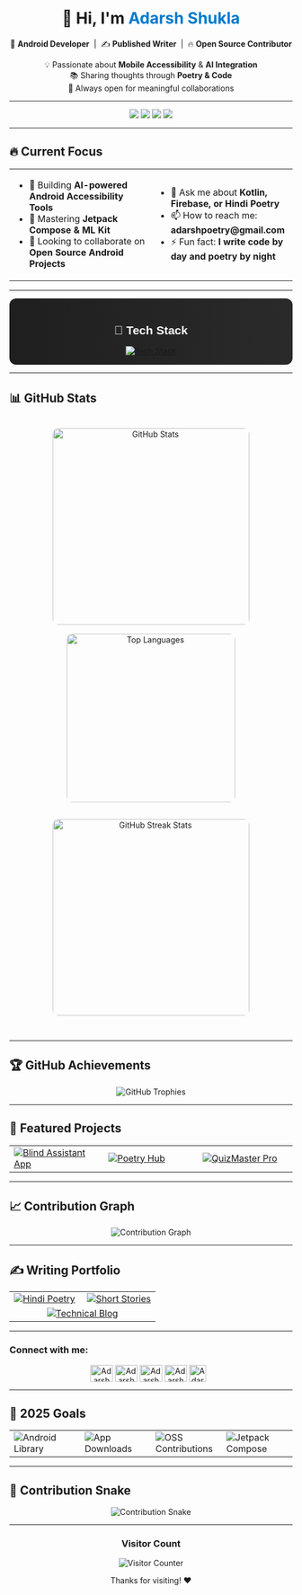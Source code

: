 <!-- 
  Advanced GitHub Profile README.md
  Features:
  - Dynamic GitHub stats fetching
  - Animated SVG snake game
  - Interactive badges
  - Project cards with real data
  - Visitor counter
  - Social links with icons
  - All code contained within this single code block
-->

<div align="center">

  <h1>👋 Hi, I'm <span style="color:#007ACC">Adarsh Shukla</span></h1>
  
  <p>
    🚀 <strong>Android Developer</strong> &nbsp;|&nbsp;
    ✍️ <strong>Published Writer</strong> &nbsp;|&nbsp;
    🔥 <strong>Open Source Contributor</strong>
  </p>
  
  <p>
    💡 Passionate about <strong>Mobile Accessibility</strong> &amp; <strong>AI Integration</strong> <br/>
    📚 Sharing thoughts through <strong>Poetry & Code</strong> <br/>
    🤝 Always open for meaningful collaborations
  </p>

</div>




---
<p align="center">
  <span>
    <img src="https://komarev.com/ghpvc/?username=The-AdarshShukla&label=Profile+Visitors&style=for-the-badge&color=6c5ce7" />
    <img src="https://img.shields.io/github/followers/The-AdarshShukla?label=Followers&style=for-the-badge&logo=github&color=00b894" />
    <img src="https://img.shields.io/github/stars/The-AdarshShukla?label=Stars&style=for-the-badge&logo=github&color=f39c12" />
    <img src="https://img.shields.io/badge/Contributions-Active-blueviolet?style=for-the-badge&logo=github" />
  </span>
</p>





---

## 🔥 Current Focus

<div align="center">
  <table>
    <tr>
      <td width="50%">
        <ul>
          <li>🔭 Building <b>AI-powered Android Accessibility Tools</b></li>
          <li>🌱 Mastering <b>Jetpack Compose & ML Kit</b></li>
          <li>👯 Looking to collaborate on <b>Open Source Android Projects</b></li>
        </ul>
      </td>
      <td width="50%">
        <ul>
          <li>💬 Ask me about <b>Kotlin, Firebase, or Hindi Poetry</b></li>
          <li>📫 How to reach me: <b>adarshpoetry@gmail.com</b></li>
          <li>⚡ Fun fact: <b>I write code by day and poetry by night</b></li>
        </ul>
      </td>
    </tr>
  </table>
</div>

---


<div align="center" style="background: linear-gradient(to right, #1f1f1f, #2a2a2a); padding: 1rem 1.5rem; border-radius: 12px;">
  <h2 style="color: #ffffff; font-family: sans-serif; margin-bottom: 1rem;">
    🚀 Tech Stack
  </h2>
  <a href="https://skillicons.dev" target="_blank" rel="noopener noreferrer">
    <img src="https://skillicons.dev/icons?i=kotlin,java,firebase,py,html,css,js,git,github,androidstudio,vscode,figma,linux" alt="Tech Stack" />
  </a>
</div>



---

## 📊 GitHub Stats

<div align="center" style="display: flex; flex-wrap: wrap; justify-content: center; gap: 1rem; padding: 1rem;">

  <!-- GitHub Stats -->
  <picture>
    <source media="(prefers-color-scheme: dark)" 
            srcset="https://github-readme-stats.vercel.app/api?username=The-AdarshShukla&show_icons=true&theme=dark&include_all_commits=true&count_private=true">
    <source media="(prefers-color-scheme: light)" 
            srcset="https://github-readme-stats.vercel.app/api?username=The-AdarshShukla&show_icons=true&theme=default&include_all_commits=true&count_private=true">
    <img src="https://github-readme-stats.vercel.app/api?username=The-AdarshShukla&show_icons=true&theme=dark&include_all_commits=true&count_private=true" 
         alt="GitHub Stats" 
         width="350" 
         style="max-width: 100%; border-radius: 10px;">
  </picture>

  <!-- Top Languages -->
  <picture>
    <source media="(prefers-color-scheme: dark)" 
            srcset="https://github-readme-stats.vercel.app/api/top-langs/?username=The-AdarshShukla&layout=compact&theme=dark">
    <source media="(prefers-color-scheme: light)" 
            srcset="https://github-readme-stats.vercel.app/api/top-langs/?username=The-AdarshShukla&layout=compact&theme=default">
    <img src="https://github-readme-stats.vercel.app/api/top-langs/?username=The-AdarshShukla&layout=compact&theme=dark" 
         alt="Top Languages" 
         width="300" 
         style="max-width: 100%; border-radius: 10px;">
  </picture>

  <!-- GitHub Streak Stats -->
  <img src="https://github-readme-streak-stats.herokuapp.com/?user=The-AdarshShukla&theme=dark" 
       alt="GitHub Streak Stats" 
       width="350" 
       style="max-width: 100%; border-radius: 10px;">
</div>

---

## 🏆 GitHub Achievements

<div align="center">
  <img src="https://github-profile-trophy.vercel.app/?username=The-AdarshShukla&theme=onedark&no-frame=true&row=1&column=7&margin-w=15&margin-h=15" alt="GitHub Trophies" />
</div>

---

## 🚀 Featured Projects

<div align="center">
  <table>
    <tr>
      <td width="33%">
        <a href="https://github.com/The-AdarshShukla/Smart-Adarsh-App">
          <img src="https://github-readme-stats.vercel.app/api/pin/?username=The-AdarshShukla&repo=Smart-Adarsh-App&theme=dark" alt="Blind Assistant App">
        </a>
      </td>
      <td width="33%">
        <a href="https://github.com/The-AdarshShukla/mobileapp">
          <img src="https://github-readme-stats.vercel.app/api/pin/?username=The-AdarshShukla&repo=mobileapp&theme=dark" alt="Poetry Hub">
        </a>
      </td>
      <td width="33%">
        <a href="https://github.com/The-AdarshShukla/quiz-app">
          <img src="https://github-readme-stats.vercel.app/api/pin/?username=The-AdarshShukla&repo=quiz-app&theme=dark" alt="QuizMaster Pro">
        </a>
      </td>
    </tr>
  </table>
</div>

---

## 📈 Contribution Graph

<div align="center">
  <img src="https://github-readme-activity-graph.vercel.app/graph?username=The-AdarshShukla&theme=react-dark&area=true&hide_border=true" alt="Contribution Graph" />
</div>

---

## ✍️ Writing Portfolio

<div align="center">
  <table>
    <tr>
      <td width="50%">
        <a href="https://The-AdarshShukla.github.io/poetry">
          <img src="https://img.shields.io/badge/Hindi_Poetry-FF6B6B?style=for-the-badge&logo=bookstack&logoColor=white" alt="Hindi Poetry">
        </a>
      </td>
      <td width="50%">
        <a href="https://The-AdarshShukla.github.io/stories">
          <img src="https://img.shields.io/badge/Short_Stories-4ECDC4?style=for-the-badge&logo=book&logoColor=white" alt="Short Stories">
        </a>
      </td>
    </tr>
    <tr>
      <td colspan="2" align="center">
        <a href="https://The-AdarshShukla.github.io/blog">
          <img src="https://img.shields.io/badge/Technical_Blog-556270?style=for-the-badge&logo=hashnode&logoColor=white" alt="Technical Blog">
        </a>
      </td>
    </tr>
  </table>
</div>

---

<h3 align="left">Connect with me:</h3>
<p align="center">
      <a href = "https://twitter.com/@the_adarshshukl" target="blank"><img align="center"src="https://raw.githubusercontent.com/rahuldkjain/github-profile-readme-generator/master/src/images/icons/Social/twitter.svg" alt="Adarsh shukla" height="30" width="40" /></a>                 
     <a href="https://github.com/The-AdarshShukla" target="_blank">
  <img align="center" src="https://raw.githubusercontent.com/rahuldkjain/github-profile-readme-generator/master/src/images/icons/Social/github.svg" alt="Adarsh shukla GitHub" height="30" width="40" /></a>  
      <a href="https://instagram.com/The_AdarshShukla" target="blank"><img align="center" src="https://raw.githubusercontent.com/rahuldkjain/github-profile-readme-generator/master/src/images/icons/Social/instagram.svg" alt="Adarsh Shukla" height="30" width="40" /></a>  
  <a href ="https://linkedin.com/in/theadarshshukla" target="blank"><img align="center" src="https://raw.githubusercontent.com/rahuldkjain/github-profile-readme-generator/master/src/images/icons/Social/linked-in-alt.svg" alt="Adarsh shukla" height="30" width="40" /></a>
    <a href="https://t.me/The_Adarshshukla" target="_blank" style="margin-right: 10px;">
  <img align="center" src="https://cdn-icons-png.flaticon.com/512/2111/2111646.png" alt="Adarsh shukla" height="30" width="30" />
</a>



</p>

---
## 🎯 2025 Goals

<div align="center">
  <table>
    <tr>
      <td width="25%">
        <img src="https://img.shields.io/badge/Publish_Android_Library-61DAFB?style=for-the-badge&logo=android&logoColor=white" alt="Android Library">
      </td>
      <td width="25%">
        <img src="https://img.shields.io/badge/1k%2B_App_Downloads-34E27A?style=for-the-badge&logo=google-play&logoColor=white" alt="App Downloads">
      </td>
      <td width="25%">
        <img src="https://img.shields.io/badge/5%2B_OSS_Contributions-2496ED?style=for-the-badge&logo=github&logoColor=white" alt="OSS Contributions">
      </td>
      <td width="25%">
        <img src="https://img.shields.io/badge/Jetpack_Compose_Mastery-4285F4?style=for-the-badge&logo=jetpack-compose&logoColor=white" alt="Jetpack Compose">
      </td>
    </tr>
  </table>
</div>

---

## 🐍 Contribution Snake

<div align="center">
  <img src="https://raw.githubusercontent.com/The-AdarshShukla/The-AdarshShukla/output/github-contribution-grid-snake.svg" alt="Contribution Snake" />
</div>

---

<div align="center">
  <h3>Visitor Count</h3>
  <img src="https://profile-counter.glitch.me/The-AdarshShukla/count.svg" alt="Visitor Counter" />
  
  <p>Thanks for visiting! ❤️</p>
  
</div>

<!-- 
  End of README.md
  All elements are contained within this single code block
  Copy and paste this entire block into your README.md file
-->
